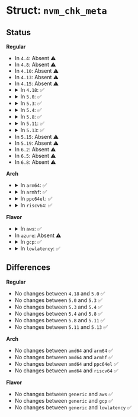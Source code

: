 # Struct: <code>nvm_chk_meta</code>

## Status
<b>Regular</b>
<ul>
<li>
In <code>4.4</code>: Absent ⚠️
</li>
<li>
In <code>4.8</code>: Absent ⚠️
</li>
<li>
In <code>4.10</code>: Absent ⚠️
</li>
<li>
In <code>4.13</code>: Absent ⚠️
</li>
<li>
In <code>4.15</code>: Absent ⚠️
</li>
<li>
<details>
<summary>In <code>4.18</code>: ✅</summary>

```c
struct nvm_chk_meta {
    u8 state;
    u8 type;
    u8 wi;
    u8 rsvd[5];
    u64 slba;
    u64 cnlb;
    u64 wp;
};
```
</details>
</li>
<li>
<details>
<summary>In <code>5.0</code>: ✅</summary>

```c
struct nvm_chk_meta {
    u8 state;
    u8 type;
    u8 wi;
    u8 rsvd[5];
    u64 slba;
    u64 cnlb;
    u64 wp;
};
```
</details>
</li>
<li>
<details>
<summary>In <code>5.3</code>: ✅</summary>

```c
struct nvm_chk_meta {
    u8 state;
    u8 type;
    u8 wi;
    u8 rsvd[5];
    u64 slba;
    u64 cnlb;
    u64 wp;
};
```
</details>
</li>
<li>
<details>
<summary>In <code>5.4</code>: ✅</summary>

```c
struct nvm_chk_meta {
    u8 state;
    u8 type;
    u8 wi;
    u8 rsvd[5];
    u64 slba;
    u64 cnlb;
    u64 wp;
};
```
</details>
</li>
<li>
<details>
<summary>In <code>5.8</code>: ✅</summary>

```c
struct nvm_chk_meta {
    u8 state;
    u8 type;
    u8 wi;
    u8 rsvd[5];
    u64 slba;
    u64 cnlb;
    u64 wp;
};
```
</details>
</li>
<li>
<details>
<summary>In <code>5.11</code>: ✅</summary>

```c
struct nvm_chk_meta {
    u8 state;
    u8 type;
    u8 wi;
    u8 rsvd[5];
    u64 slba;
    u64 cnlb;
    u64 wp;
};
```
</details>
</li>
<li>
<details>
<summary>In <code>5.13</code>: ✅</summary>

```c
struct nvm_chk_meta {
    u8 state;
    u8 type;
    u8 wi;
    u8 rsvd[5];
    u64 slba;
    u64 cnlb;
    u64 wp;
};
```
</details>
</li>
<li>
In <code>5.15</code>: Absent ⚠️
</li>
<li>
In <code>5.19</code>: Absent ⚠️
</li>
<li>
In <code>6.2</code>: Absent ⚠️
</li>
<li>
In <code>6.5</code>: Absent ⚠️
</li>
<li>
In <code>6.8</code>: Absent ⚠️
</li>
</ul>
<b>Arch</b>
<ul>
<li>
<details>
<summary>In <code>arm64</code>: ✅</summary>

```c
struct nvm_chk_meta {
    u8 state;
    u8 type;
    u8 wi;
    u8 rsvd[5];
    u64 slba;
    u64 cnlb;
    u64 wp;
};
```
</details>
</li>
<li>
<details>
<summary>In <code>armhf</code>: ✅</summary>

```c
struct nvm_chk_meta {
    u8 state;
    u8 type;
    u8 wi;
    u8 rsvd[5];
    u64 slba;
    u64 cnlb;
    u64 wp;
};
```
</details>
</li>
<li>
<details>
<summary>In <code>ppc64el</code>: ✅</summary>

```c
struct nvm_chk_meta {
    u8 state;
    u8 type;
    u8 wi;
    u8 rsvd[5];
    u64 slba;
    u64 cnlb;
    u64 wp;
};
```
</details>
</li>
<li>
<details>
<summary>In <code>riscv64</code>: ✅</summary>

```c
struct nvm_chk_meta {
    u8 state;
    u8 type;
    u8 wi;
    u8 rsvd[5];
    u64 slba;
    u64 cnlb;
    u64 wp;
};
```
</details>
</li>
</ul>
<b>Flavor</b>
<ul>
<li>
<details>
<summary>In <code>aws</code>: ✅</summary>

```c
struct nvm_chk_meta {
    u8 state;
    u8 type;
    u8 wi;
    u8 rsvd[5];
    u64 slba;
    u64 cnlb;
    u64 wp;
};
```
</details>
</li>
<li>
In <code>azure</code>: Absent ⚠️
</li>
<li>
<details>
<summary>In <code>gcp</code>: ✅</summary>

```c
struct nvm_chk_meta {
    u8 state;
    u8 type;
    u8 wi;
    u8 rsvd[5];
    u64 slba;
    u64 cnlb;
    u64 wp;
};
```
</details>
</li>
<li>
<details>
<summary>In <code>lowlatency</code>: ✅</summary>

```c
struct nvm_chk_meta {
    u8 state;
    u8 type;
    u8 wi;
    u8 rsvd[5];
    u64 slba;
    u64 cnlb;
    u64 wp;
};
```
</details>
</li>
</ul>

## Differences
<b>Regular</b>
<ul>
<li>
No changes between <code>4.18</code> and <code>5.0</code> ✅
</li>
<li>
No changes between <code>5.0</code> and <code>5.3</code> ✅
</li>
<li>
No changes between <code>5.3</code> and <code>5.4</code> ✅
</li>
<li>
No changes between <code>5.4</code> and <code>5.8</code> ✅
</li>
<li>
No changes between <code>5.8</code> and <code>5.11</code> ✅
</li>
<li>
No changes between <code>5.11</code> and <code>5.13</code> ✅
</li>
</ul>
<b>Arch</b>
<ul>
<li>
No changes between <code>amd64</code> and <code>arm64</code> ✅
</li>
<li>
No changes between <code>amd64</code> and <code>armhf</code> ✅
</li>
<li>
No changes between <code>amd64</code> and <code>ppc64el</code> ✅
</li>
<li>
No changes between <code>amd64</code> and <code>riscv64</code> ✅
</li>
</ul>
<b>Flavor</b>
<ul>
<li>
No changes between <code>generic</code> and <code>aws</code> ✅
</li>
<li>
No changes between <code>generic</code> and <code>gcp</code> ✅
</li>
<li>
No changes between <code>generic</code> and <code>lowlatency</code> ✅
</li>
</ul>
